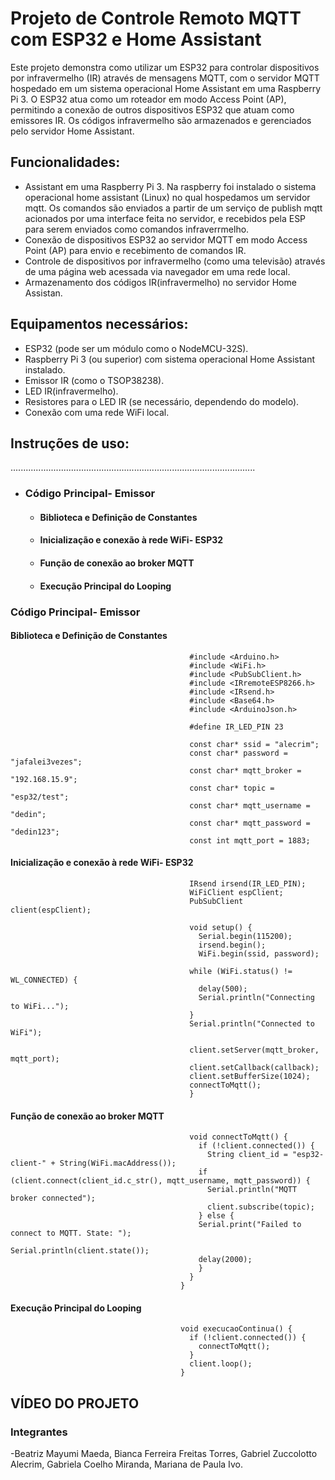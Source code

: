 # Projeto de Controle Remoto MQTT com ESP32 e Home Assistant

Este projeto demonstra como utilizar um ESP32 para controlar dispositivos por infravermelho (IR) através de mensagens MQTT, com o servidor MQTT hospedado em um sistema operacional Home Assistant em uma Raspberry Pi 3. O ESP32 atua como um roteador em modo Access Point (AP), permitindo a conexão de outros dispositivos ESP32 que atuam como emissores IR. Os códigos infravermelho são armazenados e gerenciados pelo servidor Home Assistant.

## Funcionalidades:

 - Assistant em uma Raspberry Pi 3. Na raspberry foi instalado o sistema operacional home assistant (Linux) no qual hospedamos um servidor mqtt. Os comandos são enviados a partir de um serviço de publish mqtt acionados por uma interface feita no servidor, e recebidos pela ESP para serem enviados como comandos infraverrmelho. 
- Conexão de dispositivos ESP32 ao servidor MQTT em modo Access Point (AP) para envio e recebimento de comandos IR.
- Controle de dispositivos por infravermelho (como uma televisão) através de uma página web acessada via navegador em uma rede local.
- Armazenamento dos códigos IR(infravermelho) no servidor Home Assistan.

## Equipamentos necessários:

- ESP32 (pode ser um módulo como o NodeMCU-32S).
- Raspberry Pi 3 (ou superior) com sistema operacional Home Assistant instalado.
- Emissor IR (como o TSOP38238).
- LED IR(infravermelho).
- Resistores para o LED IR (se necessário, dependendo do modelo).
- Conexão com uma rede WiFi local. 

## Instruções de uso:
.................................................................................................

* ###  Código Principal- Emissor

  * #### Biblioteca e Definição de Constantes
  * #### Inicialização e conexão à rede WiFi- ESP32
  * #### Função de conexão ao broker MQTT
  * #### Execução Principal do Looping



###  Código Principal- Emissor
#### Biblioteca e Definição de Constantes

                                            #include <Arduino.h>
                                            #include <WiFi.h>
                                            #include <PubSubClient.h>
                                            #include <IRremoteESP8266.h>
                                            #include <IRsend.h>
                                            #include <Base64.h>
                                            #include <ArduinoJson.h>

                                            #define IR_LED_PIN 23

                                            const char* ssid = "alecrim";
                                            const char* password = "jafalei3vezes";
                                            const char* mqtt_broker = "192.168.15.9";
                                            const char* topic = "esp32/test";
                                            const char* mqtt_username = "dedin";
                                            const char* mqtt_password = "dedin123";
                                            const int mqtt_port = 1883;


#### Inicialização e conexão à rede WiFi- ESP32

                                            IRsend irsend(IR_LED_PIN);
                                            WiFiClient espClient;
                                            PubSubClient client(espClient);

                                            void setup() {
                                              Serial.begin(115200);
                                              irsend.begin();
                                              WiFi.begin(ssid, password);
  
                                            while (WiFi.status() != WL_CONNECTED) {
                                              delay(500);
                                              Serial.println("Connecting to WiFi...");
                                            }
                                            Serial.println("Connected to WiFi");

                                            client.setServer(mqtt_broker, mqtt_port);
                                            client.setCallback(callback);
                                            client.setBufferSize(1024);
                                            connectToMqtt();
                                            }


####  Função de conexão ao broker MQTT


                                            void connectToMqtt() {
                                              if (!client.connected()) {
                                                String client_id = "esp32-client-" + String(WiFi.macAddress());
                                              if (client.connect(client_id.c_str(), mqtt_username, mqtt_password)) {
                                                Serial.println("MQTT broker connected");
                                                client.subscribe(topic);
                                              } else {
                                              Serial.print("Failed to connect to MQTT. State: ");
                                              Serial.println(client.state());
                                              delay(2000);
                                              }
                                            }
                                          }


  
#### Execução Principal do Looping


                                          void execucaoContinua() {
                                            if (!client.connected()) {
                                              connectToMqtt();
                                            }
                                            client.loop();
                                          }






## VÍDEO DO PROJETO




### Integrantes
-Beatriz Mayumi Maeda, Bianca Ferreira Freitas Torres, Gabriel Zuccolotto Alecrim, Gabriela Coelho Miranda, Mariana de Paula Ivo.




